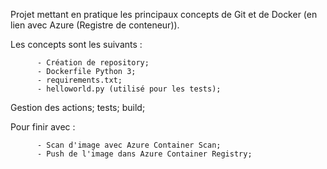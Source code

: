 
Projet mettant en pratique les principaux concepts de Git et de Docker (en lien avec Azure (Registre de conteneur)).


Les concepts sont les suivants :

          - Création de repository; 
          - Dockerfile Python 3;
          - requirements.txt;
          - helloworld.py (utilisé pour les tests);


Gestion des actions; tests; build;

Pour finir avec :

          - Scan d'image avec Azure Container Scan;
          - Push de l'image dans Azure Container Registry;
